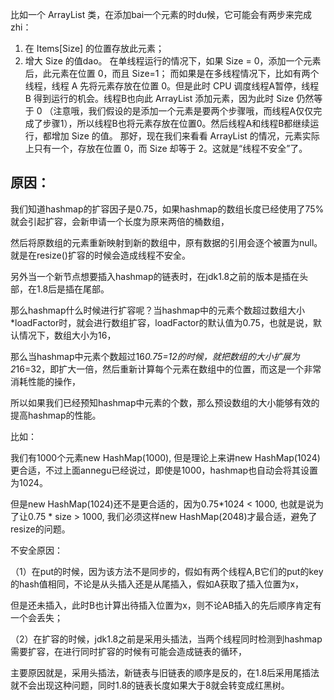 比如一个 ArrayList 类，在添加bai一个元素的时du候，它可能会有两步来完成zhi：
1. 在 Items[Size] 的位置存放此元素；
2. 增大 Size 的值dao。
在单线程运行的情况下，如果 Size = 0，添加一个元素后，此元素在位置 0，而且 Size=1；
而如果是在多线程情况下，比如有两个线程，线程 A 先将元素存放在位置 0。但是此时 CPU 调度线程A暂停，线程 B 得到运行的机会。线程B也向此 ArrayList 添加元素，因为此时 Size 仍然等于 0 （注意哦，我们假设的是添加一个元素是要两个步骤哦，而线程A仅仅完成了步骤1），所以线程B也将元素存放在位置0。然后线程A和线程B都继续运行，都增加 Size 的值。
那好，现在我们来看看 ArrayList 的情况，元素实际上只有一个，存放在位置 0，而 Size 却等于 2。这就是“线程不安全”了。



## 原因：

我们知道hashmap的扩容因子是0.75，如果hashmap的数组长度已经使用了75%就会引起扩容，会新申请一个长度为原来两倍的桶数组，

然后将原数组的元素重新映射到新的数组中，原有数据的引用会逐个被置为null。就是在resize()扩容的时候会造成线程不安全。

另外当一个新节点想要插入hashmap的链表时，在jdk1.8之前的版本是插在头部，在1.8后是插在尾部。

那么hashmap什么时候进行扩容呢？当hashmap中的元素个数超过数组大小*loadFactor时，就会进行数组扩容，loadFactor的默认值为0.75，也就是说，默认情况下，数组大小为16，

那么当hashmap中元素个数超过16*0.75=12的时候，就把数组的大小扩展为2*16=32，即扩大一倍，然后重新计算每个元素在数组中的位置，而这是一个非常消耗性能的操作，

所以如果我们已经预知hashmap中元素的个数，那么预设数组的大小能够有效的提高hashmap的性能。

 

比如：

我们有1000个元素new HashMap(1000), 但是理论上来讲new HashMap(1024)更合适，不过上面annegu已经说过，即使是1000，hashmap也自动会将其设置为1024。

但是new HashMap(1024)还不是更合适的，因为0.75*1024 < 1000, 也就是说为了让0.75 * size > 1000, 我们必须这样new HashMap(2048)才最合适，避免了resize的问题。

不安全原因：

（1）在put的时候，因为该方法不是同步的，假如有两个线程A,B它们的put的key的hash值相同，不论是从头插入还是从尾插入，假如A获取了插入位置为x，

​     但是还未插入，此时B也计算出待插入位置为x，则不论AB插入的先后顺序肯定有一个会丢失；

（2）在扩容的时候，jdk1.8之前是采用头插法，当两个线程同时检测到hashmap需要扩容，在进行同时扩容的时候有可能会造成链表的循环，

​     主要原因就是，采用头插法，新链表与旧链表的顺序是反的，在1.8后采用尾插法就不会出现这种问题，同时1.8的链表长度如果大于8就会转变成红黑树。

